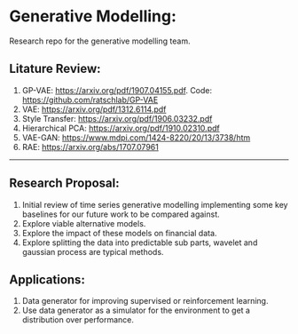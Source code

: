 # Generative Modelling:
Research repo for the generative modelling team.

## Litature Review:
1. GP-VAE: https://arxiv.org/pdf/1907.04155.pdf. Code: https://github.com/ratschlab/GP-VAE
2. VAE: https://arxiv.org/pdf/1312.6114.pdf
3. Style Transfer: https://arxiv.org/pdf/1906.03232.pdf
4. Hierarchical PCA: https://arxiv.org/pdf/1910.02310.pdf
5. VAE-GAN: https://www.mdpi.com/1424-8220/20/13/3738/htm
6. RAE: https://arxiv.org/abs/1707.07961

---

## Research Proposal:
1) Initial review of time series generative modelling implementing some key baselines for our future work to be compared against.
2) Explore viable alternative models.
3) Explore the impact of these models on financial data.
4) Explore splitting the data into predictable sub parts, wavelet and gaussian process are typical methods.

## Applications:
1) Data generator for improving supervised or reinforcement learning.
2) Use data generator as a simulator for the environment to get a distribution over performance.
